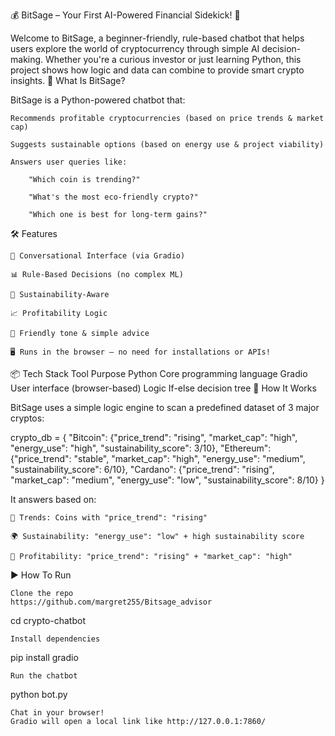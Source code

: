 💰 BitSage – Your First AI-Powered Financial Sidekick! 🌟

Welcome to BitSage, a beginner-friendly, rule-based chatbot that helps users explore the world of cryptocurrency through simple AI decision-making. Whether you're a curious investor or just learning Python, this project shows how logic and data can combine to provide smart crypto insights.
🚀 What Is BitSage?

BitSage is a Python-powered chatbot that:

    Recommends profitable cryptocurrencies (based on price trends & market cap)

    Suggests sustainable options (based on energy use & project viability)

    Answers user queries like:

        "Which coin is trending?"

        "What's the most eco-friendly crypto?"

        "Which one is best for long-term gains?"

🛠️ Features

    💬 Conversational Interface (via Gradio)

    📊 Rule-Based Decisions (no complex ML)

    🌱 Sustainability-Aware

    📈 Profitability Logic

    🧠 Friendly tone & simple advice

    🖥️ Runs in the browser – no need for installations or APIs!

📦 Tech Stack
Tool	Purpose
Python	Core programming language
Gradio	User interface (browser-based)
Logic	If-else decision tree
🧠 How It Works

BitSage uses a simple logic engine to scan a predefined dataset of 3 major cryptos:

crypto_db = {
  "Bitcoin": {"price_trend": "rising", "market_cap": "high", "energy_use": "high", "sustainability_score": 3/10},
  "Ethereum": {"price_trend": "stable", "market_cap": "high", "energy_use": "medium", "sustainability_score": 6/10},
  "Cardano": {"price_trend": "rising", "market_cap": "medium", "energy_use": "low", "sustainability_score": 8/10}
}

It answers based on:

    🔼 Trends: Coins with "price_trend": "rising"

    🌍 Sustainability: "energy_use": "low" + high sustainability score

    💸 Profitability: "price_trend": "rising" + "market_cap": "high"



▶️ How To Run

    Clone the repo
    https://github.com/margret255/Bitsage_advisor

cd crypto-chatbot

    Install dependencies

pip install gradio

    Run the chatbot

python bot.py

    Chat in your browser!
    Gradio will open a local link like http://127.0.0.1:7860/

